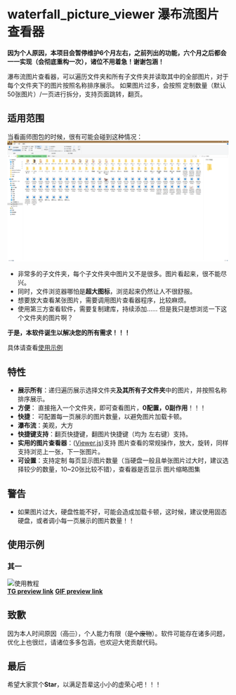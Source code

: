 # waterfall_picture_viewer 瀑布流图片查看器

**因为个人原因，本项目会暂停维护6个月左右，之前列出的功能，六个月之后都会一一实现（会彻底重构一次），诸位不用着急！谢谢包涵！**

瀑布流图片查看器，可以遍历文件夹和所有子文件夹并读取其中的全部图片，对于每个文件夹下的图片按照名称排序展示。
如果图片过多，会按照 定制数量（默认50张图片）/一页进行拆分，支持页面跳转，翻页。

## 适用范围

当看画师图包的时候，很有可能会碰到这种情况：
![样例](./docs/01.png)

- 非常多的子文件夹，每个子文件夹中图片又不是很多。图片看起来，很不能尽兴。
- 同时，文件浏览器哪怕是**超大图标**，浏览起来仍然让人不很舒服。
- 想要放大查看某张图片，需要调用图片查看器程序，比较麻烦。
- 使用第三方查看软件，需要复制建库，持续添加…… 但是我只是想浏览一下这个文件夹的图片啊？

**于是，本软件诞生以解决您的所有需求！！！**

具体请查看[使用示例](#使用示例)

## 特性
- **展示所有**：递归遍历展示选择文件夹**及其所有子文件夹**中的图片，并按照名称排序展示。
- **方便**： 直接拖入一个文件夹，即可查看图片，**0配置，0副作用**！！！
- **快捷**： 可配置每一页展示的图片数量，以避免图片加载卡顿。
- **瀑布流**：美观，大方
- **快捷键支持**：翻页快捷键，翻图片快捷键（均为 左右键）支持。
- **实用的图片查看器**：([Viewer.js](https://github.com/fengyuanchen/viewerjs))支持 图片查看的常规操作，放大，旋转，同样支持浏览上一张，下一张图片。
- **可设置**：支持定制 每页显示图片数量（当硬盘一般且单张图片过大时，建议选择较少的数量，10~20张比较不错），查看器是否显示 图片缩略图集

## 警告

- 如果图片过大，硬盘性能不好，可能会造成加载卡顿，这时候，建议使用固态硬盘，或者调小每一页展示的图片数量！！

## 使用示例

### 其一
![使用教程](https://i.postimg.cc/Vv04083N/100.gif)  
**[TG preview link](https://t.me/edge_wasteland/4955)** **[GIF preview link](https://postimg.cc/ctZfPV1q)**

## 致歉

因为本人时间原因（~~高三~~），个人能力有限（~~是个废物~~）。软件可能存在诸多问题，优化上也很烂，请诸位多多包涵，也欢迎大佬贡献代码。

## 最后

希望大家赏个**Star**，以满足吾辈这小小的虚荣心吧！！！